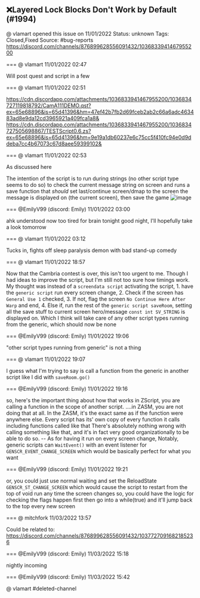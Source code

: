 ## ❌Layered Lock Blocks Don't Work by Default (#1994)
@ vlamart opened this issue on 11/01/2022
Status: unknown
Tags: Closed,Fixed
Source: #bug-reports https://discord.com/channels/876899628556091432/1036833941467955200


=== @ vlamart 11/01/2022 02:47

Will post quest and script in a few

=== @ vlamart 11/01/2022 02:51


https://cdn.discordapp.com/attachments/1036833941467955200/1036834727119818792/CamA111DEMO.qst?ex=65e68896&is=65d41396&hm=47ef42b7fb2d69fceb2ab2c66a6adc463483ad8e9da12cd3965921a409fca1a8&
https://cdn.discordapp.com/attachments/1036833941467955200/1036834727505698867/TESTScript0.6.zs?ex=65e68896&is=65d41396&hm=9e19a1db60237e6c75cc5f410fc94e0d9ddeba7cc4b67073c67d8aee59399102&

=== @ vlamart 11/01/2022 02:53

As discussed here

The intention of the script is to run during strings (no other script type seems to do so) to check the current message string on screen and runs a save function that _should_ set last/continue screen/dmap to the screen the message is displayed on (the current screen), then save the game
![image](https://cdn.discordapp.com/attachments/1036833941467955200/1036835385558437888/Screenshot_20221031-204830_Discord.jpg?ex=65e68933&is=65d41433&hm=8c4edb8eb9f83894705a29dbfaa74ebb6d9743f0a2569c9977023154f8785780&)

=== @EmilyV99 (discord: Emily) 11/01/2022 03:00

ahk understood now
too tired for brain tonight
good night, I'll hopefully take a look tomorrow

=== @ vlamart 11/01/2022 03:12

Tucks in, fights off sleep paralysis demon with bad stand-up comedy

=== @ vlamart 11/01/2022 18:57

Now that the Cambria contest is over, this isn't too urgent to me. Though I had ideas to improve the script, but I'm still not too sure how timings work. My thought was instead of a `screendata script` activating the script, 1. have the `generic script` run every screen change, 2. Check if the screen has `General Use 1` checked, 3. If not, flag the screen `No Continue Here After Warp` and end, 4. Else if, run the rest of the `generic script saveRoom`, setting all the save stuff to current screen hero/message `const int SV_STRING` is displayed on. Which I think will take care of any other script types running from the generic, which should now be none

=== @EmilyV99 (discord: Emily) 11/01/2022 19:06

"other script types running from generic" is not a thing

=== @ vlamart 11/01/2022 19:07

I guess what I'm trying to say is call a function from the generic in another script like I did with `saveRoom.go()`

=== @EmilyV99 (discord: Emily) 11/01/2022 19:16

so, here's the important thing about how that works
in ZScript, you are calling a function in the scope of another script.
....in ZASM, you are not doing that at all.
In the ZASM, it's the exact same as if the function were anywhere else.
Every script has its' own copy of every function it calls
including functions called like that
There's absolutely nothing wrong with calling something like that, and it's in fact very good organizationally to be able to do so.
-- As for having it run on every screen change,
Notably, generic scripts can `WaitEvent()` with an event listener for `GENSCR_EVENT_CHANGE_SCREEN`
which would be basically perfect for what you want

=== @EmilyV99 (discord: Emily) 11/01/2022 19:21

or, you could just use normal waiting
and set the ReloadState `GENSCR_ST_CHANGE_SCREEN`
which would cause the script to restart from the top of void run any time the screen changes
so, you could have the logic for checking the flags happen first
then go into a while(true)
and it'll jump back to the top every new screen

=== @ mitchfork 11/03/2022 13:57

Could be related to: https://discord.com/channels/876899628556091432/1037727091682185236

=== @EmilyV99 (discord: Emily) 11/03/2022 15:18

nightly incoming

=== @EmilyV99 (discord: Emily) 11/03/2022 15:42

@ vlamart #deleted-channel
